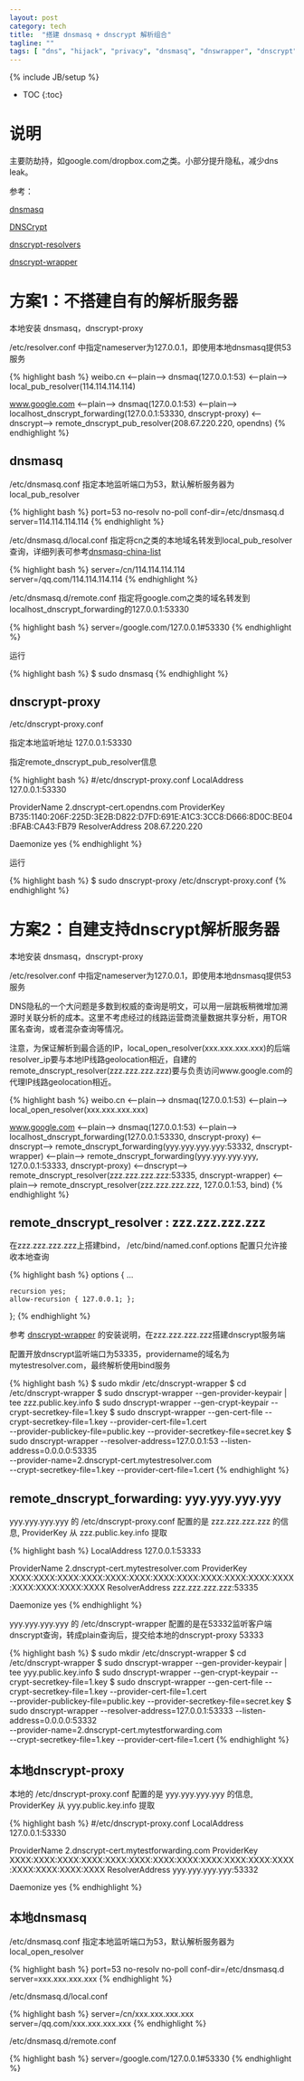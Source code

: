 ```yaml
---
layout: post
category: tech
title:  "搭建 dnsmasq + dnscrypt 解析组合"
tagline: ""
tags: [ "dns", "hijack", "privacy", "dnsmasq", "dnswrapper", "dnscrypt" ] 
---
```

{% include JB/setup %}

* TOC
{:toc}

# 说明

主要防劫持，如google.com/dropbox.com之类。小部分提升隐私，减少dns leak。

参考：

[dnsmasq](https://wiki.archlinux.org/index.php/dnsmasq)

[DNSCrypt](https://dnscrypt.org/)

[dnscrypt-resolvers](https://download.dnscrypt.org/dnscrypt-proxy/dnscrypt-resolvers.csv)

[dnscrypt-wrapper](https://github.com/cofyc/dnscrypt-wrapper)

# 方案1：不搭建自有的解析服务器

本地安装 dnsmasq，dnscrypt-proxy

/etc/resolver.conf 中指定nameserver为127.0.0.1，即使用本地dnsmasq提供53服务

{% highlight bash %}
weibo.cn 
<--plain--> dnsmaq(127.0.0.1:53) 
<--plain--> local_pub_resolver(114.114.114.114)

www.google.com 
<--plain--> dnsmaq(127.0.0.1:53) 
<--plain--> localhost_dnscrypt_forwarding(127.0.0.1:53330, dnscrypt-proxy) 
<--dnscrypt--> remote_dnscrypt_pub_resolver(208.67.220.220, opendns)
{% endhighlight %}

## dnsmasq

/etc/dnsmasq.conf 指定本地监听端口为53，默认解析服务器为 local_pub_resolver

{% highlight bash %}
port=53
no-resolv
no-poll
conf-dir=/etc/dnsmasq.d
server=114.114.114.114
{% endhighlight %}

/etc/dnsmasq.d/local.conf 指定将cn之类的本地域名转发到local_pub_resolver查询，详细列表可参考[dnsmasq-china-list](https://github.com/felixonmars/dnsmasq-china-list)

{% highlight bash %}
server=/cn/114.114.114.114
server=/qq.com/114.114.114.114
{% endhighlight %}

/etc/dnsmasq.d/remote.conf 指定将google.com之类的域名转发到localhost_dnscrypt_forwarding的127.0.0.1:53330

{% highlight bash %}
server=/google.com/127.0.0.1#53330
{% endhighlight %}

运行

{% highlight bash %}
$ sudo dnsmasq
{% endhighlight %}

## dnscrypt-proxy

/etc/dnscrypt-proxy.conf

指定本地监听地址 127.0.0.1:53330

指定remote_dnscrypt_pub_resolver信息

{% highlight bash %}
#/etc/dnscrypt-proxy.conf
LocalAddress 127.0.0.1:53330

ProviderName 2.dnscrypt-cert.opendns.com
ProviderKey B735:1140:206F:225D:3E2B:D822:D7FD:691E:A1C3:3CC8:D666:8D0C:BE04:BFAB:CA43:FB79
ResolverAddress 208.67.220.220

Daemonize yes
{% endhighlight %}

运行

{% highlight bash %}
$ sudo dnscrypt-proxy /etc/dnscrypt-proxy.conf
{% endhighlight %}

# 方案2：自建支持dnscrypt解析服务器

本地安装 dnsmasq，dnscrypt-proxy

/etc/resolver.conf 中指定nameserver为127.0.0.1，即使用本地dnsmasq提供53服务

DNS隐私的一个大问题是多数到权威的查询是明文，可以用一层跳板稍微增加溯源时关联分析的成本。这里不考虑经过的线路运营商流量数据共享分析，用TOR匿名查询，或者混杂查询等情况。

注意，为保证解析到最合适的IP，local_open_resolver(xxx.xxx.xxx.xxx)的后端resolver_ip要与本地IP线路geolocation相近，自建的remote_dnscrypt_resolver(zzz.zzz.zzz.zzz)要与负责访问www.google.com的代理IP线路geolocation相近。

{% highlight bash %}
weibo.cn 
<--plain--> dnsmaq(127.0.0.1:53) 
<--plain--> local_open_resolver(xxx.xxx.xxx.xxx)

www.google.com 
<--plain--> dnsmaq(127.0.0.1:53) 
<--plain--> localhost_dnscrypt_forwarding(127.0.0.1:53330, dnscrypt-proxy) 
<--dnscrypt--> remote_dnscrypt_forwarding(yyy.yyy.yyy.yyy:53332, dnscrypt-wrapper) 
<--plain--> remote_dnscrypt_forwarding(yyy.yyy.yyy.yyy, 127.0.0.1:53333, dnscrypt-proxy) 
<--dnscrypt--> remote_dnscrypt_resolver(zzz.zzz.zzz.zzz:53335, dnscrypt-wrapper) 
<--plain--> remote_dnscrypt_resolver(zzz.zzz.zzz.zzz, 127.0.0.1:53, bind)
{% endhighlight %}

## remote_dnscrypt_resolver : zzz.zzz.zzz.zzz

在zzz.zzz.zzz.zzz上搭建bind， /etc/bind/named.conf.options 配置只允许接收本地查询

{% highlight bash %}
options {
    ...

    recursion yes;
    allow-recursion { 127.0.0.1; };
};
{% endhighlight %}

参考 [dnscrypt-wrapper](https://github.com/cofyc/dnscrypt-wrapper) 的安装说明，在zzz.zzz.zzz.zzz搭建dnscrypt服务端

配置开放dnscrypt监听端口为53335，providername的域名为 mytestresolver.com，最终解析使用bind服务

{% highlight bash %}
$ sudo mkdir /etc/dnscrypt-wrapper
$ cd /etc/dnscrypt-wrapper
$ sudo dnscrypt-wrapper --gen-provider-keypair | tee zzz.public.key.info
$ sudo dnscrypt-wrapper --gen-crypt-keypair --crypt-secretkey-file=1.key
$ sudo dnscrypt-wrapper --gen-cert-file --crypt-secretkey-file=1.key --provider-cert-file=1.cert \
           --provider-publickey-file=public.key --provider-secretkey-file=secret.key
$ sudo dnscrypt-wrapper --resolver-address=127.0.0.1:53 --listen-address=0.0.0.0:53335 \
           --provider-name=2.dnscrypt-cert.mytestresolver.com \
           --crypt-secretkey-file=1.key --provider-cert-file=1.cert
{% endhighlight %}


## remote_dnscrypt_forwarding: yyy.yyy.yyy.yyy

yyy.yyy.yyy.yyy 的 /etc/dnscrypt-proxy.conf 配置的是 zzz.zzz.zzz.zzz 的信息, ProviderKey 从 zzz.public.key.info 提取

{% highlight bash %}
LocalAddress 127.0.0.1:53333

ProviderName 2.dnscrypt-cert.mytestresolver.com
ProviderKey XXXX:XXXX:XXXX:XXXX:XXXX:XXXX:XXXX:XXXX:XXXX:XXXX:XXXX:XXXX:XXXX:XXXX:XXXX:XXXX
ResolverAddress zzz.zzz.zzz.zzz:53335

Daemonize yes
{% endhighlight %}

yyy.yyy.yyy.yyy 的 /etc/dnscrypt-wrapper 配置的是在53332监听客户端dnscrypt查询，转成plain查询后，提交给本地的dnscrypt-proxy 53333

{% highlight bash %}
$ sudo mkdir /etc/dnscrypt-wrapper
$ cd /etc/dnscrypt-wrapper
$ sudo dnscrypt-wrapper --gen-provider-keypair | tee yyy.public.key.info
$ sudo dnscrypt-wrapper --gen-crypt-keypair --crypt-secretkey-file=1.key
$ sudo dnscrypt-wrapper --gen-cert-file --crypt-secretkey-file=1.key --provider-cert-file=1.cert \
           --provider-publickey-file=public.key --provider-secretkey-file=secret.key
$ sudo dnscrypt-wrapper --resolver-address=127.0.0.1:53333 --listen-address=0.0.0.0:53332 \
           --provider-name=2.dnscrypt-cert.mytestforwarding.com \
           --crypt-secretkey-file=1.key --provider-cert-file=1.cert
{% endhighlight %}

## 本地dnscrypt-proxy

本地的 /etc/dnscrypt-proxy.conf 配置的是 yyy.yyy.yyy.yyy 的信息, ProviderKey 从 yyy.public.key.info 提取

{% highlight bash %}
#/etc/dnscrypt-proxy.conf
LocalAddress 127.0.0.1:53330

ProviderName 2.dnscrypt-cert.mytestforwarding.com
ProviderKey XXXX:XXXX:XXXX:XXXX:XXXX:XXXX:XXXX:XXXX:XXXX:XXXX:XXXX:XXXX:XXXX:XXXX:XXXX:XXXX
ResolverAddress yyy.yyy.yyy.yyy:53332

Daemonize yes
{% endhighlight %}

## 本地dnsmasq

/etc/dnsmasq.conf 指定本地监听端口为53，默认解析服务器为 local_open_resolver

{% highlight bash %}
port=53
no-resolv
no-poll
conf-dir=/etc/dnsmasq.d
server=xxx.xxx.xxx.xxx
{% endhighlight %}

/etc/dnsmasq.d/local.conf 

{% highlight bash %}
server=/cn/xxx.xxx.xxx.xxx
server=/qq.com/xxx.xxx.xxx.xxx
{% endhighlight %}

/etc/dnsmasq.d/remote.conf

{% highlight bash %}
server=/google.com/127.0.0.1#53330
{% endhighlight %}
